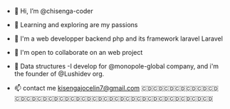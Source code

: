 - 👋 Hi, I’m @chisenga-coder
- 👀 Learning and exploring are my passions
- 🌱 I'm a web developper backend php and its framework laravel Laravel
- 💞️ I'm open to collaborate on an web project
- 🌱 Data structures
-I develop for @monopole-global company, and i'm the founder of
@Lushidev org.

- 📫 contact me kisengajocelin7@gmail.com
🇨🇩🇨🇩🇨🇩🇨🇩🇨🇩🇨🇩🇨🇩🇨🇩🇨🇩🇨🇩🇨🇩🇨🇩🇨🇩🇨🇩🇨🇩🇨🇩🇨🇩🇨🇩🇨🇩🇨🇩🇨🇩🇨🇩🇨🇩🇨🇩🇨🇩
<!---

